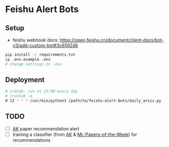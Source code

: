 # Feishu Alert Bots

## Setup

- feishu webhook docs: https://open.feishu.cn/document/client-docs/bot-v3/add-custom-bot#3c6592d6

```bash
pip install -r requirements.txt
cp .env.example .env
# change settings in .env
```

## Deployment

```bash
# crotab: run at 13:00 every day
# crontab -e
0 13 * * * /usr/bin/python3 /path/to/feishu-alert-bots/daily_arxiv.py
```

## TODO

- [ ] [AK](https://huggingface.co/papers) paper recommendation alert
- [ ] training a classifier (from [AK](https://huggingface.co/papers) & [ML-Papers-of-the-Week](https://github.com/dair-ai/ML-Papers-of-the-Week)) for recommendations
